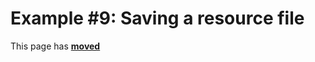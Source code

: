 # Example #9: Saving a resource file #

This page has [**moved**](https://lib-docs.delphidabbler.com/ResFile/1/Examples/Example9)